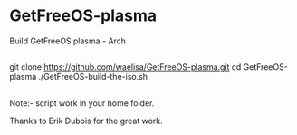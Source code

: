 # GetFreeOS-plasma
Build GetFreeOS plasma - Arch

##

git clone https://github.com/waelisa/GetFreeOS-plasma.git
cd GetFreeOS-plasma
./GetFreeOS-build-the-iso.sh

##

Note:- script work in your home folder.

Thanks to Erik Dubois for the great work.
